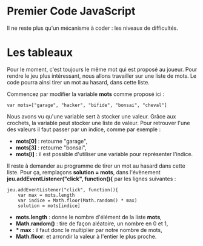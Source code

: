 # Premier Code JavaScript

Il ne reste plus qu'un mécanisme à coder : les niveaux de difficultés.

# Les tableaux
Pour le moment, c'est toujours le même mot qui est proposé au joueur. Pour rendre le jeu plus intéressant, nous allons travailler sur une liste de mots. Le code pourra ainsi tirer un mot au hasard, dans cette liste.

Commencez par modifier la variable __mots__ comme proposé ici :

    var mots=["garage", "hacker", "bifide", "bonsai", "cheval"]
    
 Nous avons vu qu'une variable sert à stocker une valeur. Grâce aux crochets, la variable peut stocker une liste de valeur. Pour retrouver l'une des valeurs il faut passer par un indice, comme par exemple :
 * __mots[0]__ : retourne "garage",
 * __mots[3]__ : retourne "bonsai",
 * __mots[i]__ : il est possible d'utiliser une variable pour représenter l'indice.
 
 Il reste à demander au programme de tirer un mot au hasard dans cette liste. Pour ça, remplaçons __solution = mots__, dans l'évènement __jeu.addEventListener("click", function(){__ par les lignes suivantes :

    jeu.addEventListener("click", function(){
        var max = mots.length
        var indice = Math.floor(Math.random() * max)
        solution = mots[indice]
* __mots.length__ : donne le nombre d'élément de la liste __mots__,
* __Math.random()__ : tire de façon aléatoire, un nombre en 0 et 1,
* __* max__ : il faut donc le multiplier par notre nombre de mots,
* __Math.floor__: et arrondir la valeur à l'entier le plus proche.


